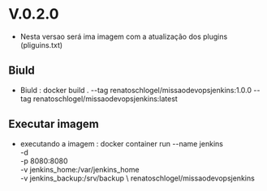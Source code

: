 # V.0.2.0 

* Nesta versao será ima imagem com a atualização dos plugins (pliguins.txt)

## Biuld
* Biuld                 : docker build . --tag renatoschlogel/missaodevopsjenkins:1.0.0 --tag renatoschlogel/missaodevopsjenkins:latest

## Executar imagem
* executando a imagem
   : docker container run --name jenkins \
    -d \
    -p 8080:8080 \
    -v jenkins_home:/var/jenkins_home \
    -v jenkins_backup:/srv/backup \ 
    renatoschlogel/missaodevopsjenkins